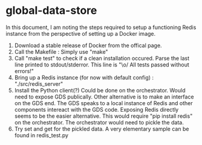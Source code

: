 # global-data-store

In this document, I am noting the steps required to setup a functioning Redis instance from the perspective of setting up a Docker image.

1. Download a stable release of Docker from the offical page.
2. Call the Makefile : Simply use "make"
3. Call "make test" to check if a clean installation occured. Parse the last line printed to stdout/stderror. This line is "\o/ All tests passed without errors!"
4. Bring up a Redis instance (for now with default config) : "./src/redis_server"
5. Install the Python client(?) Could be done on the orchestrator. Would need to expose GDS publically. Other alternative is to make an interface on the GDS end. The GDS speaks to a local instance of Redis and other components intereact with the GDS code. Exposing Redis directly seems to be the easier alternative. This would require "pip install redis" on the orchestrator. The orchestrator would need to pickle the data.
6. Try set and get for the pickled data. A very elementary sample can be found in redis_test.py